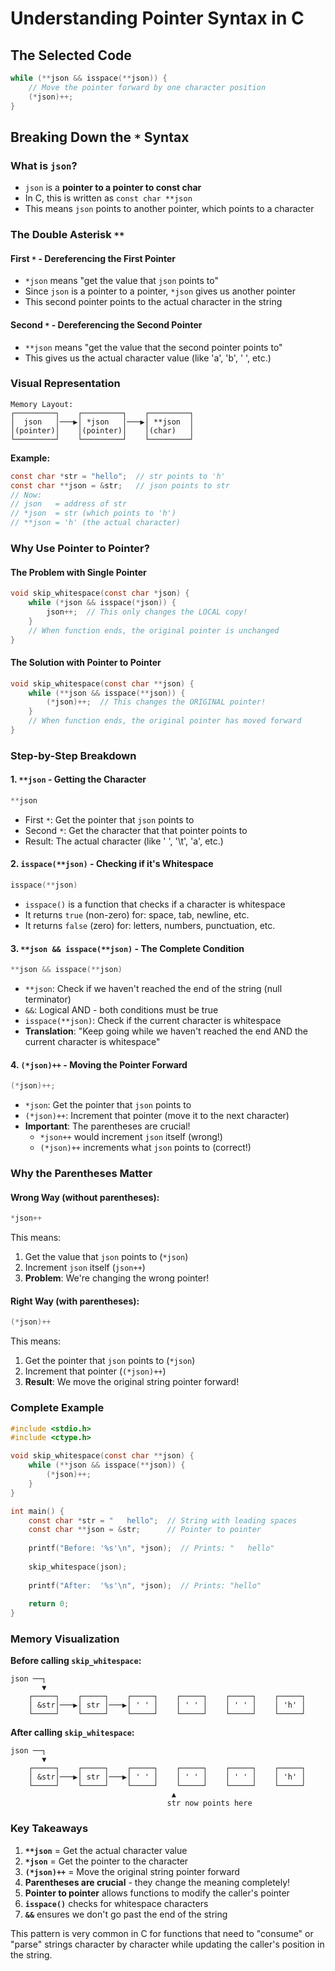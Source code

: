 # Understanding Pointer Syntax in C

## The Selected Code
```c
while (**json && isspace(**json)) {
    // Move the pointer forward by one character position
    (*json)++;
}
```

## Breaking Down the `*` Syntax

### **What is `json`?**
- `json` is a **pointer to a pointer to const char**
- In C, this is written as `const char **json`
- This means `json` points to another pointer, which points to a character

### **The Double Asterisk `**`**

#### **First `*` - Dereferencing the First Pointer**
- `*json` means "get the value that `json` points to"
- Since `json` is a pointer to a pointer, `*json` gives us another pointer
- This second pointer points to the actual character in the string

#### **Second `*` - Dereferencing the Second Pointer**
- `**json` means "get the value that the second pointer points to"
- This gives us the actual character value (like 'a', 'b', ' ', etc.)

### **Visual Representation**

```
Memory Layout:
┌─────────┐    ┌─────────┐    ┌─────────┐
│  json   │───▶│ *json   │───▶│ **json  │
│(pointer)│    │(pointer)│    │(char)   │
└─────────┘    └─────────┘    └─────────┘
```

**Example:**
```c
const char *str = "hello";  // str points to 'h'
const char **json = &str;   // json points to str
// Now:
// json   = address of str
// *json  = str (which points to 'h')
// **json = 'h' (the actual character)
```

### **Why Use Pointer to Pointer?**

#### **The Problem with Single Pointer**
```c
void skip_whitespace(const char *json) {
    while (*json && isspace(*json)) {
        json++;  // This only changes the LOCAL copy!
    }
    // When function ends, the original pointer is unchanged
}
```

#### **The Solution with Pointer to Pointer**
```c
void skip_whitespace(const char **json) {
    while (**json && isspace(**json)) {
        (*json)++;  // This changes the ORIGINAL pointer!
    }
    // When function ends, the original pointer has moved forward
}
```

### **Step-by-Step Breakdown**

#### **1. `**json` - Getting the Character**
```c
**json
```
- First `*`: Get the pointer that `json` points to
- Second `*`: Get the character that that pointer points to
- Result: The actual character (like ' ', '\t', 'a', etc.)

#### **2. `isspace(**json)` - Checking if it's Whitespace**
```c
isspace(**json)
```
- `isspace()` is a function that checks if a character is whitespace
- It returns `true` (non-zero) for: space, tab, newline, etc.
- It returns `false` (zero) for: letters, numbers, punctuation, etc.

#### **3. `**json && isspace(**json)` - The Complete Condition**
```c
**json && isspace(**json)
```
- `**json`: Check if we haven't reached the end of the string (null terminator)
- `&&`: Logical AND - both conditions must be true
- `isspace(**json)`: Check if the current character is whitespace
- **Translation**: "Keep going while we haven't reached the end AND the current character is whitespace"

#### **4. `(*json)++` - Moving the Pointer Forward**
```c
(*json)++;
```
- `*json`: Get the pointer that `json` points to
- `(*json)++`: Increment that pointer (move it to the next character)
- **Important**: The parentheses are crucial!
  - `*json++` would increment `json` itself (wrong!)
  - `(*json)++` increments what `json` points to (correct!)

### **Why the Parentheses Matter**

#### **Wrong Way (without parentheses):**
```c
*json++
```
This means:
1. Get the value that `json` points to (`*json`)
2. Increment `json` itself (`json++`)
3. **Problem**: We're changing the wrong pointer!

#### **Right Way (with parentheses):**
```c
(*json)++
```
This means:
1. Get the pointer that `json` points to (`*json`)
2. Increment that pointer (`(*json)++`)
3. **Result**: We move the original string pointer forward!

### **Complete Example**

```c
#include <stdio.h>
#include <ctype.h>

void skip_whitespace(const char **json) {
    while (**json && isspace(**json)) {
        (*json)++;
    }
}

int main() {
    const char *str = "   hello";  // String with leading spaces
    const char **json = &str;      // Pointer to pointer
    
    printf("Before: '%s'\n", *json);  // Prints: "   hello"
    
    skip_whitespace(json);
    
    printf("After:  '%s'\n", *json);  // Prints: "hello"
    
    return 0;
}
```

### **Memory Visualization**

**Before calling `skip_whitespace`:**
```
json ──┐
       ▼
    ┌─────┐    ┌─────┐    ┌─────┐    ┌─────┐    ┌─────┐    ┌─────┐
    │ &str│───▶│ str │───▶│ ' ' │    │ ' ' │    │ ' ' │    │ 'h' │
    └─────┘    └─────┘    └─────┘    └─────┘    └─────┘    └─────┘
```

**After calling `skip_whitespace`:**
```
json ──┐
       ▼
    ┌─────┐    ┌─────┐    ┌─────┐    ┌─────┐    ┌─────┐    ┌─────┐
    │ &str│───▶│ str │───▶│ ' ' │    │ ' ' │    │ ' ' │    │ 'h' │
    └─────┘    └─────┘    └─────┘    └─────┘    └─────┘    └─────┘
                                    ▲
                                   str now points here
```

### **Key Takeaways**

1. **`**json`** = Get the actual character value
2. **`*json`** = Get the pointer to the character
3. **`(*json)++`** = Move the original string pointer forward
4. **Parentheses are crucial** - they change the meaning completely!
5. **Pointer to pointer** allows functions to modify the caller's pointer
6. **`isspace()`** checks for whitespace characters
7. **`&&`** ensures we don't go past the end of the string

This pattern is very common in C for functions that need to "consume" or "parse" strings character by character while updating the caller's position in the string.
